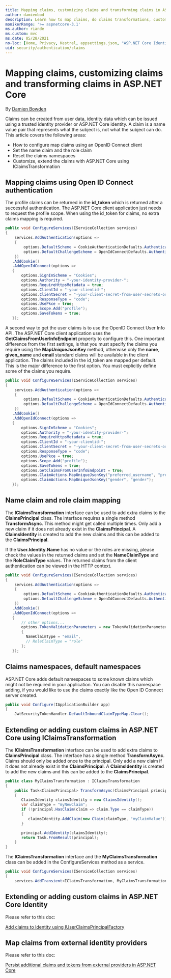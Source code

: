 ```yaml
---
title: Mapping claims, customizing claims and transforming claims in ASP.NET Core
author: damienbod
description: Learn how to map claims, do claims transformations, customize claims.
monikerRange: '>= aspnetcore-3.1'
ms.author: riande
ms.custom: mvc
ms.date: 05/28/2021
no-loc: [Home, Privacy, Kestrel, appsettings.json, "ASP.NET Core Identity", cookie, Cookie, Blazor, "Blazor Server", "Blazor WebAssembly", "Identity", "Let's Encrypt", Razor, SignalR]
uid: security/authentication/claims
---
```

# Mapping claims, customizing claims and transforming claims in ASP.NET Core

By [Damien Bowden](https://github.com/damienbod)

Claims can be created from user data, identity data which can be issued using a trusted identity provider or ASP.NET Core identity. A claim is a name value pair that represents what the subject is, not what the subject can do.
This article covers the following areas:

* How to configure map claims using an OpenID Connect client
* Set the name claim and the role claim
* Reset the claims namespaces
* Customize, extend the claims with ASP.NET Core using IClaimsTransformation

## Mapping claims using Open ID Connect authentication

The profile claims can be returned in the **id_token** which is returned after a successful authentication. The ASP.NET Core client application just needs to request the profile scope. When using the id_token for claims, no extra claims mapping is required.

```csharp
public void ConfigureServices(IServiceCollection services)
{
    services.AddAuthentication(options =>
    {
        options.DefaultScheme = CookieAuthenticationDefaults.AuthenticationScheme;
        options.DefaultChallengeScheme = OpenIdConnectDefaults.AuthenticationScheme;
    })
   .AddCookie()
   .AddOpenIdConnect(options =>
   {
       options.SignInScheme = "Cookies";
       options.Authority = "-your-identity-provider-";
       options.RequireHttpsMetadata = true;
       options.ClientId = "-your-clientid-";
       options.ClientSecret = "-your-client-secret-from-user-secrets-or-keyvault";
       options.ResponseType = "code";
       options.UsePkce = true;
       options.Scope.Add("profile");
       options.SaveTokens = true;
   });
```

A second way to get the user claims is to use the OpenID Connect User Info API. The ASP.NET Core client application uses the **GetClaimsFromUserInfoEndpoint** property to configure this. One important difference from the first settings, is that you must specify the claims you require using the **MapUniqueJsonKey** method, otherwise only the **name**, **given_name** and **email** standard claims will be available in the client application. The claims included in the id_token are mapped per default. This is the major difference to the first option. You must explicitly define some of the claims you require.

```csharp
public void ConfigureServices(IServiceCollection services)
{
    services.AddAuthentication(options =>
    {
        options.DefaultScheme = CookieAuthenticationDefaults.AuthenticationScheme;
        options.DefaultChallengeScheme = OpenIdConnectDefaults.AuthenticationScheme;
    })
   .AddCookie()
   .AddOpenIdConnect(options =>
   {
       options.SignInScheme = "Cookies";
       options.Authority = "-your-identity-provider-";
       options.RequireHttpsMetadata = true;
       options.ClientId = "-your-clientid-";
       options.ClientSecret = "-your-client-secret-from-user-secrets-or-keyvault";
       options.ResponseType = "code";
       options.UsePkce = true;
       options.Scope.Add("profile");
       options.SaveTokens = true;
       options.GetClaimsFromUserInfoEndpoint = true;
       options.ClaimActions.MapUniqueJsonKey("preferred_username", "preferred_username");
       options.ClaimActions.MapUniqueJsonKey("gender", "gender");
   }); 
```

## Name claim and role claim mapping

The **IClaimsTransformation** interface can be used to add extra claims to the **ClaimsPrincipal** class. The interface requires a single method **TransformAsync**. This method might get called multiple times. Only add a new claim if it does not already exist in the **ClaimsPrincipal**. A **ClaimsIdentity** is created to add the new claims and this can be added to the **ClaimsPrincipal**.

If the **User.Identity.Name** has no value or the roles are missing, please check the values in the returned claims and set the **NameClaimType** and the **RoleClaimType** values. The returned claims from the client authentication can be viewed in the HTTP context.

```csharp
public void ConfigureServices(IServiceCollection services)
{
    services.AddAuthentication(options =>
    {
        options.DefaultScheme = CookieAuthenticationDefaults.AuthenticationScheme;
        options.DefaultChallengeScheme = OpenIdConnectDefaults.AuthenticationScheme;
    })
   .AddCookie()
   .AddOpenIdConnect(options =>
   {
       // other options...
       options.TokenValidationParameters = new TokenValidationParameters
       {
         NameClaimType = "email", 
         // RoleClaimType = "role"
       };
   });
```

## Claims namespaces, default namespaces

ASP.NET Core adds default namespaces to some known claims which might not be required in your application. You can disable this namespace adding, if you would like to use the claims exactly like the Open ID Connect server created. 

```csharp
public void Configure(IApplicationBuilder app)
{
    JwtSecurityTokenHandler.DefaultInboundClaimTypeMap.Clear();
```

## Extending or adding custom claims in ASP.NET Core using IClaimsTransformation

The **IClaimsTransformation** interface can be used to add extra claims to **ClaimsPrincipal** class. The interface has a single method **TransformAsync**. Claims should only be added once to the principal. Only add a new claim if it does not already exist in the **ClaimsPrincipal**. A **ClaimsIdentity** is created to add the new claims and this can be added to the **ClaimsPrincipal**.

```csharp
public class MyClaimsTransformation : IClaimsTransformation
{
    public Task<ClaimsPrincipal> TransformAsync(ClaimsPrincipal principal)
    {
       ClaimsIdentity claimsIdentity = new ClaimsIdentity();
       var claimType = "myNewClaim";
       if (!principal.HasClaim(claim => claim.Type == claimType))
       {		   
          claimsIdentity.AddClaim(new Claim(claimType, "myClaimValue"));
       }

       principal.AddIdentity(claimsIdentity);
       return Task.FromResult(principal);
    }
}
```

The **IClaimsTransformation** interface and the **MyClaimsTransformation** class can be added in the ConfigureServices method as a service.

```csharp
public void ConfigureServices(IServiceCollection services)
{
    services.AddTransient<IClaimsTransformation, MyClaimsTransformation>();
```

## Extending or adding custom claims in ASP.NET Core Identity

Please refer to this doc:

[Add claims to Identity using IUserClaimsPrincipalFactory](xref:security/authentication/add-user-data#add-claims-to-identity-using-iuserclaimsprincipalfactory)

## Map claims from external identity providers

Please refer to this doc:

[Persist additional claims and tokens from external providers in ASP.NET Core](xref:security/authentication/social/additional-claims)
